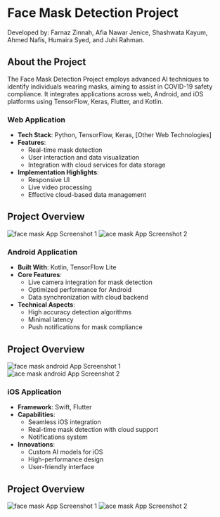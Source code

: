 # Face Mask Detection Project

Developed by: Farnaz Zinnah, Afia Nawar Jenice, Shashwata Kayum, Ahmed Nafis, Humaira Syed, and Juhi Rahman.

## About the Project
The Face Mask Detection Project employs advanced AI techniques to identify individuals wearing masks, aiming to assist in COVID-19 safety compliance. It integrates applications across web, Android, and iOS platforms using TensorFlow, Keras, Flutter, and Kotlin.

### Web Application
- **Tech Stack**: Python, TensorFlow, Keras, [Other Web Technologies]
- **Features**: 
  - Real-time mask detection
  - User interaction and data visualization
  - Integration with cloud services for data storage
- **Implementation Highlights**: 
  - Responsive UI
  - Live video processing
  - Effective cloud-based data management

## Project Overview
![face mask App Screenshot 1](https://github.com/fzinnah17/FaceMaskDetection/blob/main/faceWebone.png)
![ace mask App Screenshot 2](https://github.com/fzinnah17/FaceMaskDetection/blob/main/faceWebTwo.png)

### Android Application
- **Built With**: Kotlin, TensorFlow Lite
- **Core Features**: 
  - Live camera integration for mask detection
  - Optimized performance for Android
  - Data synchronization with cloud backend
- **Technical Aspects**: 
  - High accuracy detection algorithms
  - Minimal latency
  - Push notifications for mask compliance

## Project Overview
![face mask android App Screenshot 1](https://github.com/fzinnah17/FaceMaskDetection/blob/main/faceAndroidTwo.png)
![ace mask android App Screenshot 2](https://github.com/fzinnah17/FaceMaskDetection/blob/main/faceAndroidone.png)

### iOS Application
- **Framework**: Swift, Flutter
- **Capabilities**: 
  - Seamless iOS integration
  - Real-time mask detection with cloud support
  - Notifications system
- **Innovations**: 
  - Custom AI models for iOS
  - High-performance design
  - User-friendly interface

## Project Overview
![face mask App Screenshot 1](https://github.com/fzinnah17/FaceMaskDetection/blob/main/faceiOSone.png)
![ace mask App Screenshot 2](https://github.com/fzinnah17/FaceMaskDetection/blob/main/faceiOStwo.png)
